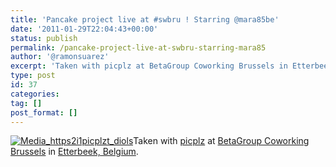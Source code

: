 ```yaml
---
title: 'Pancake project live at #swbru ! Starring @mara85be'
date: '2011-01-29T22:04:43+00:00'
status: publish
permalink: /pancake-project-live-at-swbru-starring-mara85
author: '@ramonsuarez'
excerpt: 'Taken with picplz at BetaGroup Coworking Brussels in Etterbeek, Belgium.'
type: post
id: 37
categories:
tag: []
post_format: []
---
```

[![Media_https2i1picplzt_diols](/uploads/2011/01/media_https2i1picplzt_diols-scaled1000.jpg?w=225)](/uploads/2011/01/media_https2i1picplzt_diols-scaled1000.jpg)Taken with [picplz](http://picplz.com) at [BetaGroup Coworking Brussels](http://picplz.com/pics/betagroup-coworking-brussels-etterbek-belgium/) in [Etterbeek, Belgium](http://picplz.com/city/etterbeek-be/). 